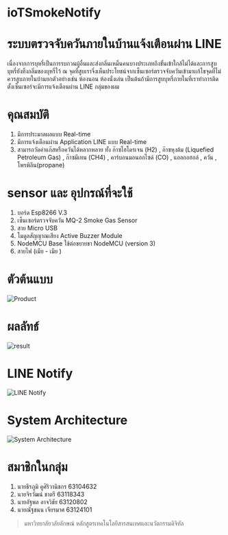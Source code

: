 # ioTSmokeNotify
# ระบบตรวจจับควันภายในบ้านแจ้งเตือนผ่าน LINE

เนื่องจากการบุหรี่เป็นการรบกวนผู้อื่นและส่งกลิ่นเหม็นคนบางประเภทถึงขั้นเข้าใกล้ไม่ได้และการสูบบุหรี่ยังทิ้งกลิ่มของบุหรี่ไว้ ณ จุดที่สูบเราจึ่งเห็นประโยชน์จากเซ็นเซอร์ตรวจจับควันเข้ามาเเก้ไขจุดที่ไม่ควรสูบภายในบ้านยกตัวอย่างเช่น ห้องนอน ห้องนั่งเล่น เป็นต้นถ้ามีการสูบบุหรี่ภายในที่เราทำการติดตั้งเซ็นเซอร์จะมีการแจ้งเตือนผ่าน LINE กลุ่มของผม
# คุณสมบัติ

1.	มีการประมาลผลแบบ Real-time
2.	มีการแจ้งเตือนผ่าน Application LINE แบบ Real-time
3.	สามารถวัดค่าแก๊สหรือควันได้หลากหลาย ทั้ง ก๊าซไฮโดรเจน (H2) , ก๊าซหุงต้ม (Liquefied Petroleum Gas) , ก๊าซมีเทน (CH4) , คาร์บอนมอนอกไซด์ (CO) , แอลกอฮอล์ , ควัน , 
โพรพิลีน(propane) 

# sensor และ อุปกรณ์ที่จะใช้
1.	บอร์ด Esp8266 V.3
2.	เซ็นเซอร์ตรวจจับควัน MQ-2 Smoke Gas Sensor
3.	สาย Micro USB
4.	โมดูลสัญญาณเสียง Active Buzzer Module
5.	NodeMCU Base ใช้ต่อขยายขา NodeMCU (version 3) 
6.	สายไฟ (เมีย - เมีย )

# ตัวต้นแบบ
![Product](https://github.com/Teerapoom/ioTSmokeNotify/blob/main/Product.jpg?raw=true)
# ผลลัทธ์

![result](https://github.com/Teerapoom/ioTSmokeNotify/blob/main/result.JPG)

# LINE Notify
![LINE Notify](https://github.com/Teerapoom/ioTSmokeNotify/blob/main/LINE%20Notify.jpg)

# System Architecture
![System Architecture](https://github.com/Teerapoom/ioTSmokeNotify/blob/main/System%20Architecture.jpg)

# สมาชิกในกลุ่ม
1. นายธีรภูมิ คูศิริวานิชกร 63104632	 
2. นายจิรวัฒน์ ชาตรี 63118343 
3. นายอัฐพล อาจวิชัย 63120802 
4. นายณัฐชนน เจียรมาศ 63124101 

> มหาวิทยาลัยวลัยลักษณ์
> หลักสูตรเทคโนโลยีสารสนเทศและนวัตกรรมดิจิทัล
